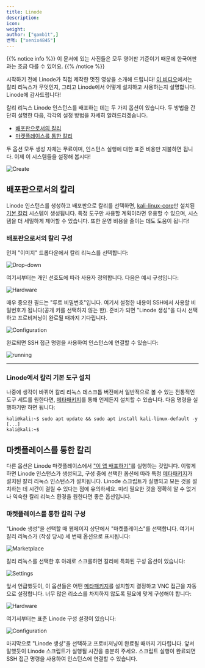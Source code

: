 ```yaml
---
title: Linode
description:
icon:
weight:
author: ["gamb1t",]
번역: ["xenix4845"]
---
```


{{% notice info %}}
이 문서에 있는 사진들은 모두 영어판 기준이기 때문에 한국어판과는 조금 다를 수 있어요.
{{% /notice %}}

시작하기 전에 Linode가 직접 제작한 멋진 영상을 소개해 드립니다! [이 비디오](https://www.youtube.com/watch?v=Oox2hF4SZLU)에서는 칼리 리눅스가 무엇인지, 그리고 Linode에서 어떻게 설치하고 사용하는지 설명합니다. Linode에 감사드립니다!

칼리 리눅스 Linode 인스턴스를 배포하는 데는 두 가지 옵션이 있습니다. 두 방법을 간단히 설명한 다음, 각각의 설정 방법을 자세히 알려드리겠습니다.

- [배포판으로서의 칼리](#배포판으로서의-칼리)
- [마켓플레이스를 통한 칼리](#마켓플레이스를-통한-칼리)

두 옵션 모두 생성 자체는 무료이며, 인스턴스 실행에 대한 표준 비용만 지불하면 됩니다. 이제 이 시스템들을 설정해 봅시다!

![Create](linode-1.png)

## 배포판으로서의 칼리

Linode 인스턴스를 생성하고 배포판으로 칼리를 선택하면, [kali-linux-core](/docs/general-use/metapackages/)만 설치된 [기본 칼리](/docs/installation/barebone-kali/) 시스템이 생성됩니다. 특정 도구만 사용할 계획이라면 유용할 수 있으며, 시스템을 더 세밀하게 제어할 수 있습니다. 또한 운영 비용을 줄이는 데도 도움이 됩니다!

### 배포판으로서의 칼리 구성

먼저 "이미지" 드롭다운에서 칼리 리눅스를 선택합니다:

![Drop-down](distribution-02.png)

여기서부터는 개인 선호도에 따라 사용자 정의합니다. 다음은 예시 구성입니다:

![Hardware](linode-2.png)

매우 중요한 필드는 "루트 비밀번호"입니다. 여기서 설정한 내용이 SSH에서 사용할 비밀번호가 됩니다(공개 키를 선택하지 않는 한). 준비가 되면 "Linode 생성"을 다시 선택하고 프로비저닝이 완료될 때까지 기다립니다.

![Configuration](linode-3.png)

완료되면 SSH 접근 명령을 사용하여 인스턴스에 연결할 수 있습니다:

![running](linode-4.png)

- - -

### Linode에서 칼리 기본 도구 설치

나중에 생각이 바뀌어 칼리 리눅스 데스크톱 버전에서 일반적으로 볼 수 있는 전통적인 도구 세트를 원한다면, [메타패키지](/docs/general-use/metapackages/)를 통해 언제든지 설치할 수 있습니다. 다음 명령을 실행하기만 하면 됩니다:

```console
kali@kali:~$ sudo apt update && sudo apt install kali-linux-default -y
[...]
kali@kali:~$
```

## 마켓플레이스를 통한 칼리

다른 옵션은 Linode 마켓플레이스에서 ["이 앱 배포하기"](https://www.linode.com/marketplace/apps/kali-linux/kali-linux/)를 실행하는 것입니다. 이렇게 하면 Linode 인스턴스가 생성되고, 구성 중에 선택한 옵션에 따라 특정 [메타패키지](/docs/general-use/metapackages/)가 설치된 칼리 리눅스 인스턴스가 설치됩니다. Linode 스크립트가 실행되고 모든 것을 설치하는 데 시간이 걸릴 수 있다는 점에 유의하세요. 미리 필요한 것을 정확히 알 수 없거나 익숙한 칼리 리눅스 환경을 원한다면 좋은 옵션입니다.

### 마켓플레이스를 통한 칼리 구성

"Linode 생성"을 선택할 때 웹페이지 상단에서 "마켓플레이스"를 선택합니다. 여기서 칼리 리눅스가 (작성 당시) 세 번째 옵션으로 표시됩니다:

![Marketplace](linode-5.png)

칼리 리눅스를 선택한 후 아래로 스크롤하면 칼리에 특화된 구성 옵션이 있습니다:

![Settings](linode-6.png)

앞서 언급했듯이, 이 옵션들은 어떤 [메타패키지](/docs/general-use/metapackages/)를 설치할지 결정하고 VNC 접근을 자동으로 설정합니다. 너무 많은 리소스를 차지하지 않도록 필요에 맞게 구성해야 합니다:

![Hardware](linode-7.png)

여기서부터는 표준 Linode 구성 설정이 있습니다:

![Configuration](linode-8.png)

마지막으로 "Linode 생성"을 선택하고 프로비저닝이 완료될 때까지 기다립니다.
앞서 말했듯이 Linode 스크립트가 실행될 시간을 충분히 주세요. 스크립트 실행이 완료되면 SSH 접근 명령을 사용하여 인스턴스에 연결할 수 있습니다.

